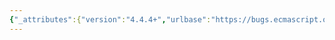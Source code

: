 ```yaml
---
{"_attributes":{"version":"4.4.4+","urlbase":"https://bugs.ecmascript.org/","maintainer":"dherman@mozilla.com"},"bug":{"bug_id":433,"creation_ts":"2012-07-03 23:53:00 -0700","short_desc":"11.1.5: \"PropName(...)\"","delta_ts":"2012-07-08 21:34:55 -0700","product":"Draft for 6th Edition","component":"editorial issue","version":"Rev 8: June 15, 2012 Draft","rep_platform":"All","op_sys":"All","bug_status":"RESOLVED","resolution":"FIXED","priority":"Normal","bug_severity":"minor","everconfirmed":true,"reporter":{"uid":"jmdyck","name":"Michael Dyck"},"assigned_to":{"uid":"allen","name":"Allen Wirfs-Brock"},"long_desc":[{"commentid":1082,"comment_count":0,"who":{"uid":"jmdyck","name":"Michael Dyck"},"bug_when":"2012-07-03 23:53:49 -0700","thetext":"In 11.1.5 \"Object Initialiser\",\nunder \"Runtime Semantics: Property Definition Evaluation\"\nrule 2 step 1 and rule 3 step 2 say:\n    \"Let propName be PropName(IdentifierName).\"\n    \"Let propName be PropName(PropertyName).\"\nrespectively.\n\nOther references to 'PropName' don't use prefix-parenthesized notation.\nFor consistency, change to:\n    \"Let propName be PropName of IdentifierName.\"\n    \"Let propName be PropName of PropertyName.\""},{"commentid":1128,"comment_count":1,"who":{"uid":"allen","name":"Allen Wirfs-Brock"},"bug_when":"2012-07-07 16:50:07 -0700","thetext":"corrected in editor's draft"}]}}
---
```

